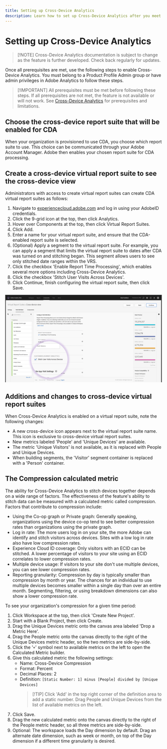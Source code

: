 ```yaml
---
title: Setting up Cross-Device Analytics
description: Learn how to set up Cross-Device Analytics after you meet the prerequisites.
---
```


# Setting up Cross-Device Analytics

> [!NOTE] Cross-Device Analytics documentation is subject to change as the feature is further developed. Check back regularly for updates.

Once all prerequisites are met, use the following steps to enable Cross-Device Analytics. You must belong to a Product Profile Admin group or have admin privileges in Adobe Analytics to follow these steps.

> [!IMPORTANT] All prerequisites must be met before following these steps. If all prerequisites are not met, the feature is not available or will not work. See [Cross-Device Analytics](cda-home.md) for prerequisites and limitations.

## Choose the cross-device report suite that will be enabled for CDA

When your organization is provisioned to use CDA, you choose which report suite to use. This choice can be communicated through your Adobe Account Manager. Adobe then enables your chosen report suite for CDA processing.

## Create a cross-device virtual report suite to see the cross-device view

Administrators with access to create virtual report suites can create CDA virtual report suites as follows:

1. Navigate to [experiencecloud.adobe.com](https://experiencecloud.adobe.com) and log in using your AdobeID credentials.
2. Click the 9-grid icon at the top, then click Analytics.
3. Hover over Components at the top, then click Virtual Report Suites.
4. Click Add.
5. Enter a name for your virtual report suite, and ensure that the CDA-enabled report suite is selected.
6. (Optional) Apply a segment to the virtual report suite. For example, you can apply a segment that limits the virtual report suite to dates after CDA was turned on and stitching began. This segment allows users to see only stitched date ranges within the VRS.
7. Click the checkbox 'Enable Report Time Processing', which enables several more options including Cross-Device Analytics.
8. Click the checkbox 'Stitch User Visits Across Devices'.
9. Click Continue, finish configuring the virtual report suite, then click Save.

![CDA checkbox](assets/cda-checkbox.png)

## Additions and changes to cross-device virtual report suites

When Cross-Device Analytics is enabled on a virtual report suite, note the following changes:

* A new cross-device icon appears next to the virtual report suite name. This icon is exclusive to cross-device virtual report suites.
* New metrics labeled 'People' and 'Unique Devices' are available.
* The metric 'Unique Visitors' is not available, as it is replaced with People and Unique Devices.
* When building segments, the 'Visitor' segment container is replaced with a 'Person' container.

## The Compression calculated metric

The ability for Cross-Device Analytics to stitch devices together depends on a wide range of factors. The effectiveness of the feature's ability to stitch data can be measured with a calculated metric called compression. Factors that contribute to compression include:

* Using the Co-op graph or Private graph: Generally speaking, organizations using the device co-op tend to see better compression rates than organizations using the private graph.
* Log in rate: The more users log in on your site, the more Adobe can identify and stitch visitors across devices. Sites with a low log in rate also have low compression rates.
* Experience Cloud ID coverage: Only visitors with an ECID can be stitched. A lower percentage of visitors to your site using an ECID correlates to lower compression rates.
* Multiple device usage: If visitors to your site don't use multiple devices, you can see lower compression rates.
* Reporting granularity: Compression by day is typically smaller than compression by month or year. The chances for an individual to use multiple devices becomes smaller within a single day than over an entire month. Segmenting, filtering, or using breakdown dimensions can also show a lower compression rate.

To see your organization's compression for a given time period:

1. Click Workspace at the top, then click 'Create New Project'.
2. Start with a Blank Project, then click Create.
3. Drag the Unique Devices metric onto the canvas area labeled 'Drop a Metric Here'.
4. Drag the People metric onto the canvas directly to the right of the Unique Devices metric header, so the two metrics are side-by-side.
5. Click the '`+`' symbol next to available metrics on the left to open the Calculated Metric builder.
6. Give this calculated metric the following settings:
   * Name: Cross-Device Compression
   * Format: Percent
   * Decimal Places: 2
   * Definition: `[Static Number: 1] minus [People] divided by [Unique Devices]`
      > [!TIP] Click 'Add' in the top right corner of the definition area to add a static number. Drag People and Unique Devices from the list of available metrics on the left.
7. Click Save.
8. Drag the new calculated metric onto the canvas directly to the right of the People metric header, so all three metrics are side-by-side.
9. Optional: The workspace loads the Day dimension by default. Drag an alternate date dimension, such as week or month, on top of the Day dimension if a different time granularity is desired.
